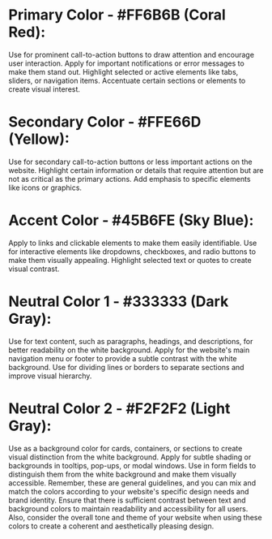 # Primary Color - #FF6B6B (Coral Red):

Use for prominent call-to-action buttons to draw attention and encourage user interaction.
Apply for important notifications or error messages to make them stand out.
Highlight selected or active elements like tabs, sliders, or navigation items.
Accentuate certain sections or elements to create visual interest.

# Secondary Color - #FFE66D (Yellow):

Use for secondary call-to-action buttons or less important actions on the website.
Highlight certain information or details that require attention but are not as critical as the primary actions.
Add emphasis to specific elements like icons or graphics.

# Accent Color - #45B6FE (Sky Blue):

Apply to links and clickable elements to make them easily identifiable.
Use for interactive elements like dropdowns, checkboxes, and radio buttons to make them visually appealing.
Highlight selected text or quotes to create visual contrast.

# Neutral Color 1 - #333333 (Dark Gray):

Use for text content, such as paragraphs, headings, and descriptions, for better readability on the white background.
Apply for the website's main navigation menu or footer to provide a subtle contrast with the white background.
Use for dividing lines or borders to separate sections and improve visual hierarchy.

# Neutral Color 2 - #F2F2F2 (Light Gray):

Use as a background color for cards, containers, or sections to create visual distinction from the white background.
Apply for subtle shading or backgrounds in tooltips, pop-ups, or modal windows.
Use in form fields to distinguish them from the white background and make them visually accessible.
Remember, these are general guidelines, and you can mix and match the colors according to your website's specific design needs and brand identity. Ensure that there is sufficient contrast between text and background colors to maintain readability and accessibility for all users. Also, consider the overall tone and theme of your website when using these colors to create a coherent and aesthetically pleasing design.
